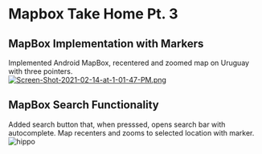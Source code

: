 # Mapbox Take Home Pt. 3

## MapBox Implementation with Markers
Implemented Android MapBox, recentered and zoomed map on Uruguay with three pointers.
<br/>
[![Screen-Shot-2021-02-14-at-1-01-47-PM.png](https://i.postimg.cc/5NwD3T8z/Screen-Shot-2021-02-14-at-1-01-47-PM.png)](https://postimg.cc/zVGdDdtD)
<br/>
## MapBox Search Functionality
Added search button that, when presssed, opens search bar with autocomplete. Map recenters and zooms to selected location with marker.
<br/>
![hippo](https://media.giphy.com/media/Zd8UN1FmLzIQVq84fV/giphy.gif)
